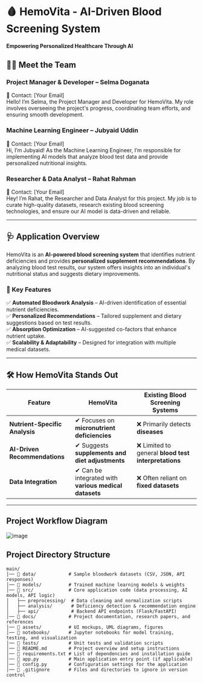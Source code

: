 # 🩸 HemoVita - AI-Driven Blood Screening System  
#### Empowering Personalized Healthcare Through AI  

## 🧑‍💻 Meet the Team  
### **Project Manager & Developer** – Selma Doganata  
📧 Contact: [Your Email]  
Hello! I’m Selma, the Project Manager and Developer for HemoVita. My role involves overseeing the project's progress, coordinating team efforts, and ensuring smooth development.  

### **Machine Learning Engineer** – Jubyaid Uddin  
📧 Contact: [Your Email]  
Hi, I’m Jubyaid! As the Machine Learning Engineer, I’m responsible for implementing AI models that analyze blood test data and provide personalized nutritional insights.  

### **Researcher & Data Analyst** – Rahat Rahman  
📧 Contact: [Your Email]  
Hey! I’m Rahat, the Researcher and Data Analyst for this project. My job is to curate high-quality datasets, research existing blood screening technologies, and ensure our AI model is data-driven and reliable.  

---

## 🩺 Application Overview  
HemoVita is an **AI-powered blood screening system** that identifies nutrient deficiencies and provides **personalized supplement recommendations**. By analyzing blood test results, our system offers insights into an individual's nutritional status and suggests dietary improvements.  

### 📌 Key Features  
✅ **Automated Bloodwork Analysis** – AI-driven identification of essential nutrient deficiencies.  
✅ **Personalized Recommendations** – Tailored supplement and dietary suggestions based on test results.  
✅ **Absorption Optimization** – AI-suggested co-factors that enhance nutrient uptake.  
✅ **Scalability & Adaptability** – Designed for integration with multiple medical datasets.  

---

## 🛠️ How HemoVita Stands Out  
| **Feature** | **HemoVita** | **Existing Blood Screening Systems** |
|------------|-------------|----------------------------------|
| **Nutrient-Specific Analysis** | ✔ Focuses on **micronutrient deficiencies** | ❌ Primarily detects **diseases** |
| **AI-Driven Recommendations** | ✔ Suggests **supplements and diet adjustments** | ❌ Limited to general **blood test interpretations** |
| **Data Integration** | ✔ Can be integrated with **various medical datasets** | ❌ Often reliant on **fixed datasets** |

---

## Project Workflow Diagram
![image](https://github.com/user-attachments/assets/b781e4a9-81b6-437e-8c01-ecf27c9f7aea)
 

## Project Directory Structure
```plaintext
main/
│── 📁 data/            # Sample bloodwork datasets (CSV, JSON, API responses)
│── 📁 models/          # Trained machine learning models & weights
│── 📁 src/             # Core application code (data processing, AI models, API logic)
│   ├── preprocessing/  # Data cleaning and normalization scripts
│   ├── analysis/       # Deficiency detection & recommendation engine
│   ├── api/            # Backend API endpoints (Flask/FastAPI)
│── 📁 docs/            # Project documentation, research papers, and references
│── 📁 assets/          # UI mockups, UML diagrams, figures
│── 📁 notebooks/       # Jupyter notebooks for model training, testing, and visualization
│── 📁 tests/           # Unit tests and validation scripts
│── 📄 README.md        # Project overview and setup instructions
│── 📄 requirements.txt # List of dependencies and installation guide
│── 📄 app.py           # Main application entry point (if applicable)
│── 📄 config.py        # Configuration settings for the application
│── 📄 .gitignore       # Files and directories to ignore in version control 
